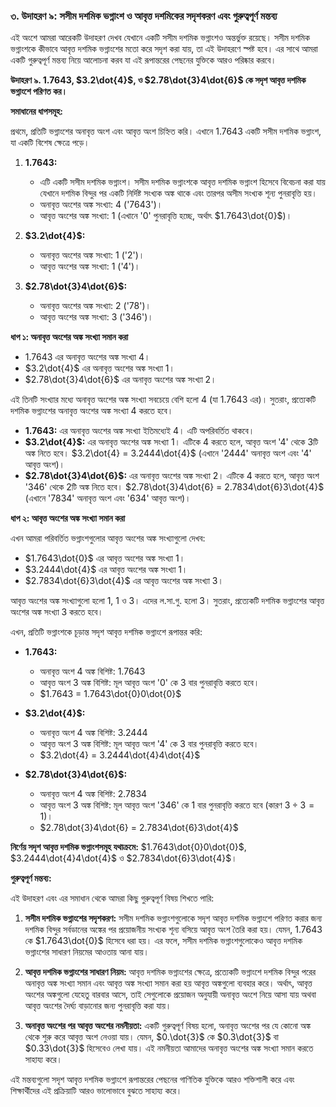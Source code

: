 ### ৩. উদাহরণ ৯: সসীম দশমিক ভগ্নাংশ ও আবৃত্ত দশমিকের সদৃশকরণ এবং গুরুত্বপূর্ণ মন্তব্য

এই অংশে আমরা আরেকটি উদাহরণ দেখব যেখানে একটি সসীম দশমিক ভগ্নাংশও অন্তর্ভুক্ত রয়েছে। সসীম দশমিক ভগ্নাংশকে কীভাবে আবৃত্ত দশমিক ভগ্নাংশের মতো করে সদৃশ করা যায়, তা এই উদাহরণে স্পষ্ট হবে। এর সাথে আমরা একটি গুরুত্বপূর্ণ মন্তব্য নিয়ে আলোচনা করব যা এই রূপান্তরের পেছনের যুক্তিকে আরও পরিষ্কার করবে।

**উদাহরণ ৯. $1.7643$, $3.2\dot{4}$, ও $2.78\dot{3}4\dot{6}$ কে সদৃশ আবৃত্ত দশমিক ভগ্নাংশে পরিণত কর।**

**সমাধানের ধাপসমূহ:**

প্রথমে, প্রতিটি ভগ্নাংশের অনাবৃত্ত অংশ এবং আবৃত্ত অংশ চিহ্নিত করি। এখানে $1.7643$ একটি সসীম দশমিক ভগ্নাংশ, যা একটি বিশেষ ক্ষেত্রে পড়ে।

1.  **$1.7643$:**
    *   এটি একটি সসীম দশমিক ভগ্নাংশ। সসীম দশমিক ভগ্নাংশকে আবৃত্ত দশমিক ভগ্নাংশ হিসেবে বিবেচনা করা যায় যেখানে দশমিক বিন্দুর পর একটি নির্দিষ্ট সংখ্যক অঙ্ক থাকে এবং তারপর অসীম সংখ্যক শূন্য পুনরাবৃত্তি হয়।
    *   অনাবৃত্ত অংশের অঙ্ক সংখ্যা: 4 ('7643')।
    *   আবৃত্ত অংশের অঙ্ক সংখ্যা: 1 (এখানে '0' পুনরাবৃত্তি হচ্ছে, অর্থাৎ $1.7643\dot{0}$)।

2.  **$3.2\dot{4}$:**
    *   অনাবৃত্ত অংশের অঙ্ক সংখ্যা: 1 ('2')।
    *   আবৃত্ত অংশের অঙ্ক সংখ্যা: 1 ('4')।

3.  **$2.78\dot{3}4\dot{6}$:**
    *   অনাবৃত্ত অংশের অঙ্ক সংখ্যা: 2 ('78')।
    *   আবৃত্ত অংশের অঙ্ক সংখ্যা: 3 ('346')।

**ধাপ ১: অনাবৃত্ত অংশের অঙ্ক সংখ্যা সমান করা**

*   $1.7643$ এর অনাবৃত্ত অংশের অঙ্ক সংখ্যা 4।
*   $3.2\dot{4}$ এর অনাবৃত্ত অংশের অঙ্ক সংখ্যা 1।
*   $2.78\dot{3}4\dot{6}$ এর অনাবৃত্ত অংশের অঙ্ক সংখ্যা 2।

এই তিনটি সংখ্যার মধ্যে অনাবৃত্ত অংশের অঙ্ক সংখ্যা সবচেয়ে বেশি হলো 4 (যা $1.7643$ এর)। সুতরাং, প্রত্যেকটি দশমিক ভগ্নাংশের অনাবৃত্ত অংশের অঙ্ক সংখ্যা 4 করতে হবে।

*   **$1.7643$:** এর অনাবৃত্ত অংশের অঙ্ক সংখ্যা ইতিমধ্যেই 4। এটি অপরিবর্তিত থাকবে।
*   **$3.2\dot{4}$:** এর অনাবৃত্ত অংশের অঙ্ক সংখ্যা 1। এটিকে 4 করতে হলে, আবৃত্ত অংশ '4' থেকে 3টি অঙ্ক নিতে হবে।
    $3.2\dot{4} = 3.2444\dot{4}$ (এখানে '2444' অনাবৃত্ত অংশ এবং '4' আবৃত্ত অংশ)।
*   **$2.78\dot{3}4\dot{6}$:** এর অনাবৃত্ত অংশের অঙ্ক সংখ্যা 2। এটিকে 4 করতে হলে, আবৃত্ত অংশ '346' থেকে 2টি অঙ্ক নিতে হবে।
    $2.78\dot{3}4\dot{6} = 2.7834\dot{6}3\dot{4}$ (এখানে '7834' অনাবৃত্ত অংশ এবং '634' আবৃত্ত অংশ)।

**ধাপ ২: আবৃত্ত অংশের অঙ্ক সংখ্যা সমান করা**

এখন আমরা পরিবর্তিত ভগ্নাংশগুলোর আবৃত্ত অংশের অঙ্ক সংখ্যাগুলো দেখব:

*   $1.7643\dot{0}$ এর আবৃত্ত অংশের অঙ্ক সংখ্যা 1।
*   $3.2444\dot{4}$ এর আবৃত্ত অংশের অঙ্ক সংখ্যা 1।
*   $2.7834\dot{6}3\dot{4}$ এর আবৃত্ত অংশের অঙ্ক সংখ্যা 3।

আবৃত্ত অংশের অঙ্ক সংখ্যাগুলো হলো 1, 1 ও 3। এদের ল.সা.গু. হলো 3।
সুতরাং, প্রত্যেকটি দশমিক ভগ্নাংশের আবৃত্ত অংশের অঙ্ক সংখ্যা 3 করতে হবে।

এখন, প্রতিটি ভগ্নাংশকে চূড়ান্ত সদৃশ আবৃত্ত দশমিক ভগ্নাংশে রূপান্তর করি:

*   **$1.7643$:**
    *   অনাবৃত্ত অংশ 4 অঙ্ক বিশিষ্ট: $1.7643$
    *   আবৃত্ত অংশ 3 অঙ্ক বিশিষ্ট: মূল আবৃত্ত অংশ '0' কে 3 বার পুনরাবৃত্তি করতে হবে।
    *   $1.7643 = 1.7643\dot{0}0\dot{0}$

*   **$3.2\dot{4}$:**
    *   অনাবৃত্ত অংশ 4 অঙ্ক বিশিষ্ট: $3.2444$
    *   আবৃত্ত অংশ 3 অঙ্ক বিশিষ্ট: মূল আবৃত্ত অংশ '4' কে 3 বার পুনরাবৃত্তি করতে হবে।
    *   $3.2\dot{4} = 3.2444\dot{4}4\dot{4}$

*   **$2.78\dot{3}4\dot{6}$:**
    *   অনাবৃত্ত অংশ 4 অঙ্ক বিশিষ্ট: $2.7834$
    *   আবৃত্ত অংশ 3 অঙ্ক বিশিষ্ট: মূল আবৃত্ত অংশ '346' কে 1 বার পুনরাবৃত্তি করতে হবে (কারণ $3 \div 3 = 1$)।
    *   $2.78\dot{3}4\dot{6} = 2.7834\dot{6}3\dot{4}$

**নির্ণেয় সদৃশ আবৃত্ত দশমিক ভগ্নাংশসমূহ যথাক্রমে:**
$1.7643\dot{0}0\dot{0}$, $3.2444\dot{4}4\dot{4}$ ও $2.7834\dot{6}3\dot{4}$।

**গুরুত্বপূর্ণ মন্তব্য:**

এই উদাহরণ এবং এর সমাধান থেকে আমরা কিছু গুরুত্বপূর্ণ বিষয় শিখতে পারি:

1.  **সসীম দশমিক ভগ্নাংশের সদৃশকরণ:** সসীম দশমিক ভগ্নাংশগুলোকে সদৃশ আবৃত্ত দশমিক ভগ্নাংশে পরিণত করার জন্য দশমিক বিন্দুর সর্বডানের অঙ্কের পর প্রয়োজনীয় সংখ্যক শূন্য বসিয়ে আবৃত্ত অংশ তৈরি করা হয়। যেমন, $1.7643$ কে $1.7643\dot{0}$ হিসেবে ধরা হয়। এর ফলে, সসীম দশমিক ভগ্নাংশগুলোকেও আবৃত্ত দশমিক ভগ্নাংশের সাধারণ নিয়মের আওতায় আনা যায়।

2.  **আবৃত্ত দশমিক ভগ্নাংশের সাধারণ নিয়ম:** আবৃত্ত দশমিক ভগ্নাংশের ক্ষেত্রে, প্রত্যেকটি ভগ্নাংশে দশমিক বিন্দুর পরের অনাবৃত্ত অঙ্ক সংখ্যা সমান এবং আবৃত্ত অঙ্ক সংখ্যা সমান করা হয় আবৃত্ত অঙ্কগুলো ব্যবহার করে। অর্থাৎ, আবৃত্ত অংশের অঙ্কগুলো যেহেতু বারবার আসে, তাই সেগুলোকে প্রয়োজন অনুযায়ী অনাবৃত্ত অংশে নিয়ে আসা যায় অথবা আবৃত্ত অংশের দৈর্ঘ্য বাড়ানোর জন্য পুনরাবৃত্তি করা যায়।

3.  **অনাবৃত্ত অংশের পর আবৃত্ত অংশের নমনীয়তা:** একটি গুরুত্বপূর্ণ বিষয় হলো, অনাবৃত্ত অংশের পর যে কোনো অঙ্ক থেকে শুরু করে আবৃত্ত অংশ নেওয়া যায়। যেমন, $0.\dot{3}$ কে $0.3\dot{3}$ বা $0.33\dot{3}$ হিসেবেও লেখা যায়। এই নমনীয়তা আমাদের অনাবৃত্ত অংশের অঙ্ক সংখ্যা সমান করতে সাহায্য করে।

এই মন্তব্যগুলো সদৃশ আবৃত্ত দশমিক ভগ্নাংশে রূপান্তরের পেছনের গাণিতিক যুক্তিকে আরও শক্তিশালী করে এবং শিক্ষার্থীদের এই প্রক্রিয়াটি আরও ভালোভাবে বুঝতে সাহায্য করে।